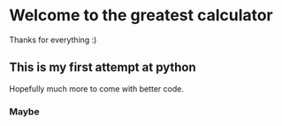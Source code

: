 # Welcome to the greatest calculator
Thanks for everything :)

## This is my first attempt at python
Hopefully much more to come with better code.

### Maybe